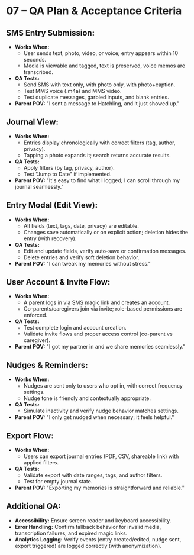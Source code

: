 # 07 – QA Plan & Acceptance Criteria

## SMS Entry Submission:
- **Works When:** 
  - User sends text, photo, video, or voice; entry appears within 10 seconds.
  - Media is viewable and tagged, text is preserved, voice memos are transcribed.
- **QA Tests:**
  - Send SMS with text only, with photo only, with photo+caption.
  - Test MMS voice (.m4a) and MMS video.
  - Test duplicate messages, garbled inputs, and blank entries.
- **Parent POV:** "I sent a message to Hatchling, and it just showed up."

## Journal View:
- **Works When:** 
  - Entries display chronologically with correct filters (tag, author, privacy).
  - Tapping a photo expands it; search returns accurate results.
- **QA Tests:**
  - Apply filters (by tag, privacy, author).
  - Test "Jump to Date" if implemented.
- **Parent POV:** "It's easy to find what I logged; I can scroll through my journal seamlessly."

## Entry Modal (Edit View):
- **Works When:** 
  - All fields (text, tags, date, privacy) are editable.
  - Changes save automatically or on explicit action; deletion hides the entry (with recovery).
- **QA Tests:**
  - Edit and update fields, verify auto-save or confirmation messages.
  - Delete entries and verify soft deletion behavior.
- **Parent POV:** "I can tweak my memories without stress."

## User Account & Invite Flow:
- **Works When:** 
  - A parent logs in via SMS magic link and creates an account.
  - Co-parents/caregivers join via invite; role-based permissions are enforced.
- **QA Tests:**
  - Test complete login and account creation.
  - Validate invite flows and proper access control (co-parent vs caregiver).
- **Parent POV:** "I got my partner in and we share memories seamlessly."

## Nudges & Reminders:
- **Works When:** 
  - Nudges are sent only to users who opt in, with correct frequency settings.
  - Nudge tone is friendly and contextually appropriate.
- **QA Tests:**
  - Simulate inactivity and verify nudge behavior matches settings.
- **Parent POV:** "I only get nudged when necessary; it feels helpful."

## Export Flow:
- **Works When:** 
  - Users can export journal entries (PDF, CSV, shareable link) with applied filters.
- **QA Tests:**
  - Validate export with date ranges, tags, and author filters.
  - Test for empty journal state.
- **Parent POV:** "Exporting my memories is straightforward and reliable."

## Additional QA:
- **Accessibility:** Ensure screen reader and keyboard accessibility.
- **Error Handling:** Confirm fallback behavior for invalid media, transcription failures, and expired magic links.
- **Analytics Logging:** Verify events (entry created/edited, nudge sent, export triggered) are logged correctly (with anonymization).
